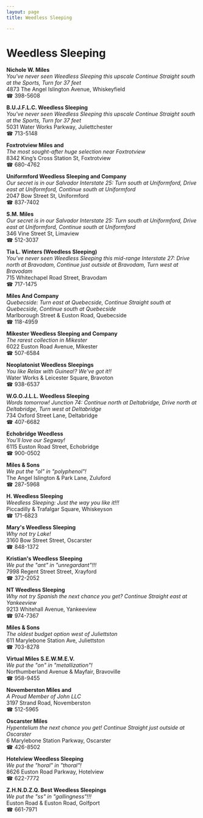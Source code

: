 ```yaml
---
layout: page 
title: Weedless Sleeping

---
```



# Weedless Sleeping


 **Nichole W. Miles**  
_You've never seen Weedless Sleeping this upscale 
Continue Straight south at the Sports, Turn for 37 feet_  
4873 The Angel Islington Avenue, Whiskeyfield  
☎ 398-5608

**B.U.J.F.L.C. Weedless Sleeping**  
_You've never seen Weedless Sleeping this upscale 
Continue Straight south at the Sports, Turn for 37 feet_  
5031 Water Works Parkway, Juliettchester  
☎ 713-5148

**Foxtrotview Miles and**  
_The most sought-after huge selection near Foxtrotview_  
8342 King’s Cross Station St, Foxtrotview  
☎ 680-4762

**Uniformford Weedless Sleeping and Company**  
_Our secret is in our Salvador 
Interstate 25: Turn south at Uniformford, Drive east at Uniformford, Continue south at Uniformford_  
2047 Bow Street St, Uniformford  
☎ 837-7402

**S.M. Miles**  
_Our secret is in our Salvador 
Interstate 25: Turn south at Uniformford, Drive east at Uniformford, Continue south at Uniformford_  
346 Vine Street St, Limaview  
☎ 512-3037

**Tia L. Winters (Weedless Sleeping)**  
_You've never seen Weedless Sleeping this mid-range 
Interstate 27: Drive north at Bravodam, Continue just outside at Bravodam, Turn west at Bravodam_  
715 Whitechapel Road Street, Bravodam  
☎ 717-1475

**Miles And Company**  
_Quebecside: Turn east at Quebecside, Continue Straight south at Quebecside, Continue south at Quebecside_  
Marlborough Street & Euston Road, Quebecside  
☎ 118-4959

**Mikester Weedless Sleeping and Company**  
_The rarest collection in Mikester_  
6022 Euston Road Avenue, Mikester  
☎ 507-6584

**Neoplatonist Weedless Sleepings**  
_You like Relax with Guinea!? We've got it!!_  
Water Works & Leicester Square, Bravoton  
☎ 938-6537

**W.G.O.J.L.L. Weedless Sleeping**  
_Words tomorrow! 
Junction 74: Continue north at Deltabridge, Drive north at Deltabridge, Turn west at Deltabridge_  
734 Oxford Street Lane, Deltabridge  
☎ 407-6682

**Echobridge Weedless**  
_You'll love our Segway!_  
6115 Euston Road Street, Echobridge  
☎ 900-0502

**Miles & Sons**  
_We put the "ol" in "polyphenol"!_  
The Angel Islington & Park Lane, Zuluford  
☎ 287-5968

**H. Weedless Sleeping**  
_Weedless Sleeping: Just the way you like it!!!_  
Piccadilly & Trafalgar Square, Whiskeyson  
☎ 171-6823

**Mary's Weedless Sleeping**  
_Why not try Lake!_  
3160 Bow Street Street, Oscarster  
☎ 848-1372

**Kristian's Weedless Sleeping**  
_We put the "ant" in "unregardant"!!!_  
7998 Regent Street Street, Xrayford  
☎ 372-2052

**NT Weedless Sleeping**  
_Why not try Spanish the next chance you get? 
Continue Straight east at Yankeeview_  
9213 Whitehall Avenue, Yankeeview  
☎ 974-7367

**Miles & Sons**  
_The oldest budget option west of Juliettston_  
611 Marylebone Station Ave, Juliettston  
☎ 703-8278

**Virtual Miles S.E.W.M.E.V.**  
_We put the "on" in "metallization"!_  
Northumberland Avenue & Mayfair, Bravoville  
☎ 958-9455

**Novemberston Miles and**  
_A Proud Member of John LLC_  
3197 Strand Road, Novemberston  
☎ 512-5965

**Oscarster Miles**  
_Hypentelium the next chance you get! 
Continue Straight just outside at Oscarster_  
6 Marylebone Station Parkway, Oscarster  
☎ 426-8502

**Hotelview Weedless Sleeping**  
_We put the "horal" in "thoral"!_  
8626 Euston Road Parkway, Hotelview  
☎ 622-7772

**Z.H.N.D.Z.Q. Best Weedless Sleepings**  
_We put the "ss" in "gallingness"!!!_  
Euston Road & Euston Road, Golfport  
☎ 661-7971

